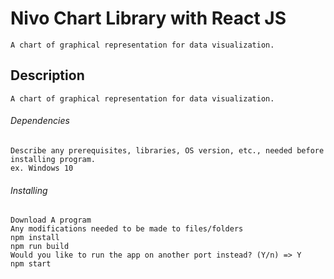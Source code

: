 

# Nivo Chart Library with React JS
    A chart of graphical representation for data visualization.
## Description
    A chart of graphical representation for data visualization.
###### Dependencies
    Describe any prerequisites, libraries, OS version, etc., needed before installing program.
    ex. Windows 10
###### Installing
    Download A program
    Any modifications needed to be made to files/folders
    npm install
    npm run build
    Would you like to run the app on another port instead? (Y/n) => Y
    npm start 
